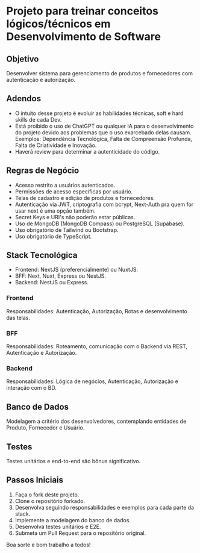 
# Projeto para treinar conceitos lógicos/técnicos em Desenvolvimento de Software

## Objetivo
Desenvolver sistema para gerenciamento de produtos e fornecedores com autenticação e autorização.

## Adendos
- O intuito desse projeto é evoluir as habilidades técnicas, soft e hard skills de cada Dev.
- Está proibido o uso de ChatGPT ou qualquer IA para o desenvolvimento do projeto devido aos problemas que o uso exarcebado delas causam. Exemplos: Dependência Tecnológica, Falta de Compreensão Profunda, Falta de Criatividade e Inovação.
- Haverá review para determinar a autenticidade do código.

## Regras de Negócio
- Acesso restrito a usuários autenticados.
- Permissões de acesso específicas por usuário.
- Telas de cadastro e edição de produtos e fornecedores.
- Autenticação via JWT, criptografia com bcrypt, Next-Auth pra quem for usar next é uma opção também.
- Secret Keys e URI's não poderão estar públicas.
- Uso de MongoDB (MongoDB Compass) ou PostgreSQL (Supabase).
- Uso obrigatório de Tailwind ou Bootstrap.
- Uso obrigatório de TypeScript.

## Stack Tecnológica
- Frontend: NextJS (preferencialmente) ou NuxtJS.
- BFF: Next, Nuxt, Express ou NestJS.
- Backend: NestJS ou Express.

### Frontend
Responsabilidades: Autenticação, Autorização, Rotas e desenvolvimento das telas.

### BFF
Responsabilidades: Roteamento, comunicação com o Backend via REST, Autenticação e Autorização.

### Backend
Responsabilidades: Lógica de negócios, Autenticação, Autorização e interação com o BD.

## Banco de Dados
Modelagem a critério dos desenvolvedores, contemplando entidades de Produto, Fornecedor e Usuário.

## Testes
Testes unitários e end-to-end são bônus significativo.

## Passos Iniciais
1. Faça o fork deste projeto.
2. Clone o repositório forkado.
3. Desenvolva seguindo responsabilidades e exemplos para cada parte da stack.
4. Implemente a modelagem do banco de dados.
5. Desenvolva testes unitários e E2E.
6. Submeta um Pull Request para o repositório original.

Boa sorte e bom trabalho a todos!
